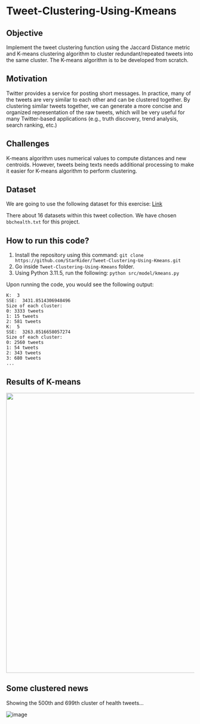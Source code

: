 # Tweet-Clustering-Using-Kmeans

## Objective
Implement the tweet clustering function using the Jaccard Distance metric and K-means clustering algorithm to cluster redundant/repeated tweets into the same cluster. The K-means algorithm is to be developed from scratch.

## Motivation
Twitter provides a service for posting short messages. In practice, many of the tweets are very 
similar to each other and can be clustered together. By clustering similar tweets together, we can 
generate a more concise and organized representation of the raw tweets, which will be very 
useful for many Twitter-based applications (e.g., truth discovery, trend analysis, search ranking, 
etc.)

## Challenges
K-means algorithm uses numerical values to compute distances and new centroids. However, tweets being texts needs additional processing to make it easier for K-means algorithm to perform clustering.

## Dataset
We are going to use the following dataset for this exercise: [Link](https://archive.ics.uci.edu/ml/datasets/Health+News+in+Twitter)

There about 16 datasets within this tweet collection. We have chosen `bbchealth.txt` for this project.

## How to run this code?
1. Install the repository using this command: `git clone https://github.com/StarRider/Tweet-Clustering-Using-Kmeans.git`
2. Go inside `Tweet-Clustering-Using-Kmeans` folder.
3. Using Python 3.11.5, run the following: `python src/model/kmeans.py`

Upon running the code, you would see the following output:
```
K:  3
SSE:  3431.8514306948496
Size of each cluster:
0: 3333 tweets
1: 15 tweets
2: 581 tweets
K:  5
SSE:  3263.8516658057274
Size of each cluster:
0: 2560 tweets
1: 54 tweets
2: 343 tweets
3: 680 tweets
...
```

## Results of K-means

<img src="https://github.com/StarRider/Tweet-Clustering-Using-Kmeans/assets/30108439/61781b49-8753-4cde-91ea-c58b89a896f8" width="750">

## Some clustered news
Showing the 500th and 699th cluster of health tweets...

![image](https://github.com/StarRider/Tweet-Clustering-Using-Kmeans/assets/30108439/788b135d-f395-4f86-b14e-91bff735002d)

